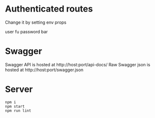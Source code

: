 
# Authenticated routes

Change it by setting env props

user fu
password bar

# Swagger

Swagger API is hosted at http://host:port/api-docs/
Raw Swagger json is hosted at http://host:port/swagger.json

# Server

```
npm i
npm start
npm run lint
```
